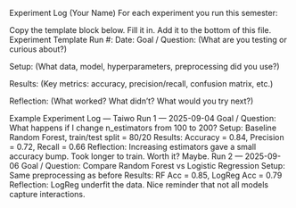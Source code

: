 Experiment Log (Your Name)
For each experiment you run this semester:

Copy the template block below.
Fill it in.
Add it to the bottom of this file.
Experiment Template
Run #:
Date:
Goal / Question:
(What are you testing or curious about?)

Setup:
(What data, model, hyperparameters, preprocessing did you use?)

Results:
(Key metrics: accuracy, precision/recall, confusion matrix, etc.)

Reflection:
(What worked? What didn’t? What would you try next?)

Example Experiment Log — Taiwo
Run 1 — 2025-09-04
Goal / Question: What happens if I change n_estimators from 100 to 200?
Setup: Baseline Random Forest, train/test split = 80/20
Results: Accuracy = 0.84, Precision = 0.72, Recall = 0.66
Reflection: Increasing estimators gave a small accuracy bump. Took longer to train. Worth it? Maybe.
Run 2 — 2025-09-06
Goal / Question: Compare Random Forest vs Logistic Regression
Setup: Same preprocessing as before
Results: RF Acc = 0.85, LogReg Acc = 0.79
Reflection: LogReg underfit the data. Nice reminder that not all models capture interactions.
